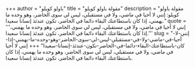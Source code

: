+++
author = "باولو كويلو"
title = "مقولة باولو كويلو"
description = "مقولة باولو كويلو: إنني لا أحيا في ماضي، ولا في مستقبلي، ليس لي سوى الحاضر، وهو وحده ما يهمني، إذا كان باستطاعتك البقاء دائما في الحاضر، تكون عندئذ إنسانا سعيدا."
quote = '''إنني لا أحيا في ماضي، ولا في مستقبلي، ليس لي سوى الحاضر، وهو وحده ما يهمني، إذا كان باستطاعتك البقاء دائما في الحاضر، تكون عندئذ إنسانا سعيدا.'''
slug = "إنني-لا-أحيا-في-ماضي-ولا-في-مستقبلي-ليس-لي-سوى-الحاضر-وهو-وحده-ما-يهمني-إذا-كان-باستطاعتك-البقاء-دائما-في-الحاضر-تكون-عندئذ-إنسانا-سعيدا"
+++
إنني لا أحيا في ماضي، ولا في مستقبلي، ليس لي سوى الحاضر، وهو وحده ما يهمني، إذا كان باستطاعتك البقاء دائما في الحاضر، تكون عندئذ إنسانا سعيدا.
